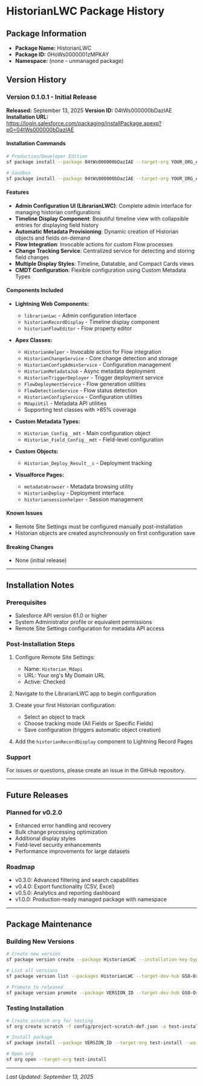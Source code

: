 # HistorianLWC Package History

## Package Information
- **Package Name:** HistorianLWC
- **Package ID:** 0HoWs0000001zMPKAY
- **Namespace:** (none - unmanaged package)

## Version History

### Version 0.1.0.1 - Initial Release
**Released:** September 13, 2025
**Version ID:** 04tWs000000bDazIAE
**Installation URL:** https://login.salesforce.com/packaging/installPackage.apexp?p0=04tWs000000bDazIAE

#### Installation Commands
```bash
# Production/Developer Edition
sf package install --package 04tWs000000bDazIAE --target-org YOUR_ORG_ALIAS --wait 10

# Sandbox
sf package install --package 04tWs000000bDazIAE --target-org YOUR_ORG_ALIAS --wait 10 --installation-key ""
```

#### Features
- **Admin Configuration UI (LibrarianLWC)**: Complete admin interface for managing historian configurations
- **Timeline Display Component**: Beautiful timeline view with collapsible entries for displaying field history
- **Automatic Metadata Provisioning**: Dynamic creation of Historian objects and fields on-demand
- **Flow Integration**: Invocable actions for custom Flow processes
- **Change Tracking Service**: Centralized service for detecting and storing field changes
- **Multiple Display Styles**: Timeline, Datatable, and Compact Cards views
- **CMDT Configuration**: Flexible configuration using Custom Metadata Types

#### Components Included
- **Lightning Web Components:**
  - `librarianLwc` - Admin configuration interface
  - `historianRecordDisplay` - Timeline display component
  - `historianFlowEditor` - Flow property editor

- **Apex Classes:**
  - `HistorianHelper` - Invocable action for Flow integration
  - `HistorianChangeService` - Core change detection and storage
  - `HistorianConfigAdminService` - Configuration management
  - `HistorianMetadataJob` - Async metadata deployment
  - `HistorianTriggerDeployer` - Trigger deployment service
  - `FlowDeploymentService` - Flow generation utilities
  - `FlowDetectionService` - Flow status detection
  - `HistorianConfigService` - Configuration utilities
  - `MdapiUtil` - Metadata API utilities
  - Supporting test classes with >85% coverage

- **Custom Metadata Types:**
  - `Historian_Config__mdt` - Main configuration object
  - `Historian_Field_Config__mdt` - Field-level configuration

- **Custom Objects:**
  - `Historian_Deploy_Result__c` - Deployment tracking

- **Visualforce Pages:**
  - `metadatabrowser` - Metadata browsing utility
  - `HistorianDeploy` - Deployment interface
  - `historiansessionhelper` - Session management

#### Known Issues
- Remote Site Settings must be configured manually post-installation
- Historian objects are created asynchronously on first configuration save

#### Breaking Changes
- None (initial release)

---

## Installation Notes

### Prerequisites
- Salesforce API version 61.0 or higher
- System Administrator profile or equivalent permissions
- Remote Site Settings configuration for metadata API access

### Post-Installation Steps
1. Configure Remote Site Settings:
   - Name: `Historian_Mdapi`
   - URL: Your org's My Domain URL
   - Active: Checked

2. Navigate to the LibrarianLWC app to begin configuration

3. Create your first Historian configuration:
   - Select an object to track
   - Choose tracking mode (All Fields or Specific Fields)
   - Save configuration (triggers automatic object creation)

4. Add the `historianRecordDisplay` component to Lightning Record Pages

### Support
For issues or questions, please create an issue in the GitHub repository.

---

## Future Releases

### Planned for v0.2.0
- Enhanced error handling and recovery
- Bulk change processing optimization
- Additional display styles
- Field-level security enhancements
- Performance improvements for large datasets

### Roadmap
- v0.3.0: Advanced filtering and search capabilities
- v0.4.0: Export functionality (CSV, Excel)
- v0.5.0: Analytics and reporting dashboard
- v1.0.0: Production-ready managed package with namespace

---

## Package Maintenance

### Building New Versions
```bash
# Create new version
sf package version create --package HistorianLWC --installation-key-bypass --wait 20 --target-dev-hub GSO-Org

# List all versions
sf package version list --packages HistorianLWC --target-dev-hub GSO-Org

# Promote to released
sf package version promote --package VERSION_ID --target-dev-hub GSO-Org
```

### Testing Installation
```bash
# Create scratch org for testing
sf org create scratch -f config/project-scratch-def.json -a test-install

# Install package
sf package install --package VERSION_ID --target-org test-install --wait 10

# Open org
sf org open --target-org test-install
```

---

*Last Updated: September 13, 2025*